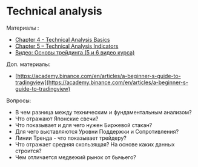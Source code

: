 # Technical analysis


Материалы : 
* [Chapter 4 - Technical Analysis Basics](https://academy.binance.com/en/articles/a-complete-guide-to-cryptocurrency-trading-for-beginners#what-is-a-long-position)
* [Chapter 5 – Technical Analysis Indicators](https://academy.binance.com/en/articles/a-complete-guide-to-cryptocurrency-trading-for-beginners#what-is-a-technical-analysis-indicator)
* [Видео: Основы трейдинга (5 и 6 видео курса)](https://www.youtube.com/watch?v=cWvKJBjpVw0&list=PLsJDzAldPQJSNRfN3RKEf4GDcpnDksnIP&index=5)

Доп. материалы:
* [https://academy.binance.com/en/articles/a-beginner-s-guide-to-tradingview](https://academy.binance.com/en/articles/a-beginner-s-guide-to-tradingview)

Вопросы:

* В чем разница между техническим и фундаментальным анализом?
* Что отражают Японские  свечи?
* Что показывает и для чего нужен Биржевой стакан?
* Для чего выставляются Уровни Поддержки и Сопротивления? 
* Линии Тренда - что показывает трейдеру? 
* Что отражает средняя скользящая? На основе каких данных строится? 
* Чем отличается медвежий рынок от бычьего?
